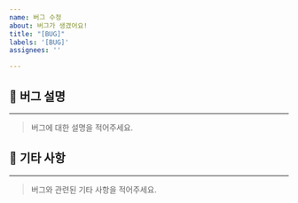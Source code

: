```yaml
---
name: 버그 수정
about: 버그가 생겼어요!
title: "[BUG]"
labels: '[BUG]'
assignees: ''

---
```


## 🐞 버그 설명
---
> 버그에 대한 설명을 적어주세요.

## 🎸 기타 사항
---
> 버그와 관련된 기타 사항을 적어주세요.
